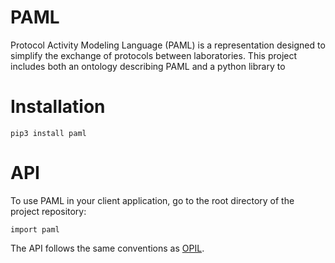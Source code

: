 # PAML
Protocol Activity Modeling Language (PAML) is a representation designed to simplify the exchange of protocols between laboratories. This project includes both an ontology describing PAML and a python library to 

# Installation

```
pip3 install paml
```

# API

To use PAML in your client application, go to the root directory of the project repository:
```
import paml
```
The API follows the same conventions as [OPIL](https://github.com/sd2e/opil).
